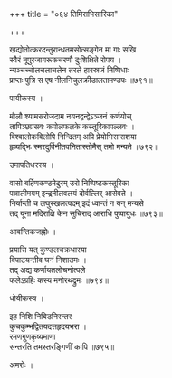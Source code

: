 +++
title = "०६४ तिमिराभिसारिका"

+++


खद्योतोत्करदन्तुरान्धतमसोत्सङ्गेन मा गाः सखि  
स्वैरं नूपुरजागरूकचरणौ दुःशिक्षिते रोपय ।  
न्यञ्चच्चोलचलाचलेन तरले हारस्रजं निष्पिधाः   
प्राप्तः पुत्रि स एष नीलनिचुलक्रीडालतामण्डपः ॥७९१॥  


पायीकस्य ।  


मौलौ श्यामसरोजदाम नयनद्वन्द्वेऽञ्जनं कर्णयोस्  
तापिञ्छप्रसवः कपोलफलके कस्तूरिकापल्लवः ।  
विश्वालोकविलोपि निन्दितम् अपि प्रेयोभिसाराशया   
हृष्यद्भिः स्मरदुर्विनीतवनितास्तोमैस् तमो मन्यते ॥७९२॥  


उमापतिधरस्य ।  


वासो बर्हिणकण्ठमेदुरम् उरो निष्पिष्टकस्तूरिका  
पत्रालीमयम् इन्द्रनीलवलयं दोर्वल्लिर् आसेवते ।  
निर्यान्ती च लघुस्खलत्पदम् इदं ध्वान्तं न यन् मन्यसे  
तद् यूना मदिराक्षि केन सुचिराद् आराधि पुष्पायुधः ॥७९३॥  


आवन्तिकजह्नोः ।  


प्रयासि यत् कुण्डलचक्रधारया   
विपाटयन्तीव घनं निशातमः ।  
तद् अद्य कर्णायतलोचनोत्पले   
फलेऽग्रहिः कस्य मनोरथद्रुमः ॥७९४॥  


धोयीकस्य ।  


इह निशि निबिडनिरन्तर   
कुचकुम्भद्वितयदत्तहृदयभरा ।  
रमणगुणकृष्यमाणा   
सन्तरति तमस्तरङ्गिणीं कापि ॥७९५॥  


अमरोः ।  
